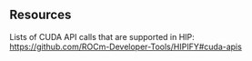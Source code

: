 ## Resources

Lists of CUDA API calls that are supported in HIP: https://github.com/ROCm-Developer-Tools/HIPIFY#cuda-apis 
